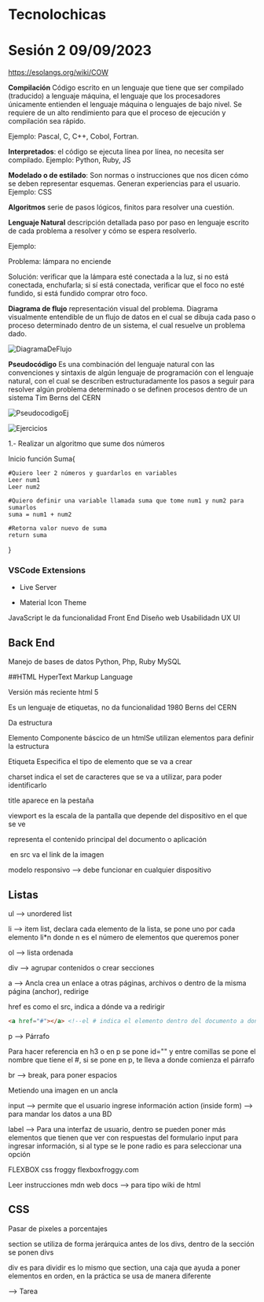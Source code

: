 # Tecnolochicas 

# Sesión 2 09/09/2023


https://esolangs.org/wiki/COW


**Compilación** Código escrito en un lenguaje que tiene que ser compilado (traducido) a lenguaje máquina, el lenguaje que los procesadores únicamente entienden el lenguaje máquina o lenguajes de bajo nivel. 
Se requiere de un alto rendimiento para que el proceso de ejecución y compilación sea rápido.


Ejemplo: Pascal, C, C++, Cobol, Fortran.



**Interpretados**: el código se ejecuta línea por línea, no necesita ser compilado. Ejemplo: Python, Ruby, JS


**Modelado o de estilado**: Son normas o instrucciones que nos dicen cómo se deben representar esquemas. Generan experiencias para el usuario. Ejemplo: CSS


**Algoritmos** serie de pasos lógicos, finitos para resolver una cuestión.


**Lenguaje Natural** descripción detallada paso por paso en lenguaje escrito de cada problema a resolver y cómo se espera resolverlo.

Ejemplo: 


Problema: lámpara no enciende


Solución: verificar que la lámpara esté conectada a la luz, si no está conectada, enchufarla; si sí está conectada, verificar que el foco no esté fundido, si está fundido comprar otro foco.


**Diagrama de flujo** representación visual del problema. Diagrama visualmente entendible de un flujo de datos en el cual se dibuja cada paso o proceso determinado dentro de un sistema, el cual resuelve un problema dado.


![DiagramaDeFlujo]()

**Pseudocódigo** Es una combinación del lenguaje natural con las convenciones y sintaxis de algún lenguaje de programación con el lenguaje natural, con el cual se describen estructuradamente los pasos a seguir para resolver algún problema determinado o se definen procesos dentro de un sistema
 Tim Berns del CERN

![PseudocodigoEj]()


![Ejercicios]()


1.-  Realizar un algoritmo que sume dos números


Inicio función Suma{
   
    #Quiero leer 2 números y guardarlos en variables
    Leer num1
    Leer num2
    
    #Quiero definir una variable llamada suma que tome num1 y num2 para sumarlos
    suma = num1 + num2

    #Retorna valor nuevo de suma
    return suma
}

### VSCode Extensions

* Live Server

* Material Icon Theme

JavaScript le da funcionalidad 
Front End 
Diseño web
Usabilidadn UX UI 

## Back End

Manejo de bases de datos
Python, Php, Ruby
MySQL

##HTML
HyperText Markup Language 

Versión más reciente html 5

Es un lenguaje de etiquetas, no da funcionalidad
1980 Berns del CERN

Da estructura

Elemento 
Componente báscico de un htmlSe utilizan elementos para definir la estructura

Etiqueta
Especifica el tipo de elemento que se va a crear 

charset indica el set de caracteres que se va a utilizar, para poder identificarlo


title aparece en la pestaña

viewport es la escala de la pantalla que depende del dispositivo en el que se ve 

<main></main> representa el contenido principal del documento o aplicación

<img src="" alt=""> en src va el link de la imagen

modelo responsivo --> debe funcionar en cualquier dispositivo

## Listas

ul --> unordered list

li --> item list, declara cada elemento de la lista, se pone uno por cada elemento
li*n donde n es el número de elementos que queremos poner

ol --> lista ordenada

div --> agrupar contenidos o crear secciones

a --> Ancla crea un enlace a otras páginas, archivos o dentro de la misma página (anchor), redirige 

href es como el src, indica a dónde va a redirigir

``` html 
<a href="#"></a> <!--el # indica el elemento dentro del documento a donde redirigirá-->
```
p  --> Párrafo

Para hacer referencia en h3 o en p se pone id="" y entre comillas se pone el nombre que tiene el #, si se pone en p, te lleva a donde comienza el párrafo

br --> break, para poner espacios

Metiendo una imagen en un ancla 

input --> permite que el usuario ingrese información
action (inside form) --> para mandar los datos a una BD

label --> Para una interfaz de usuario, dentro se pueden poner más elementos que tienen que ver con respuestas del formulario
input para ingresar información, si al type se le pone radio es para seleccionar una opción

FLEXBOX css froggy
flexboxfroggy.com

Leer instrucciones 
mdn web docs --> para tipo wiki de html


## CSS

Pasar de pixeles a porcentajes

section se utiliza de forma jerárquica antes de los divs, dentro de la sección se ponen divs

div es para dividir es lo mismo que section, una caja que ayuda a poner elementos en orden, en la práctica se usa de manera diferente

--> Tarea

